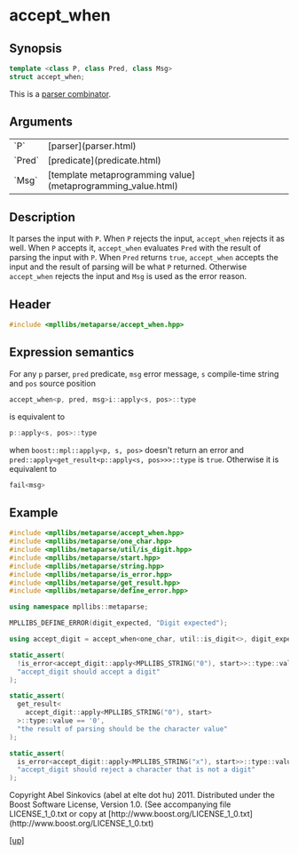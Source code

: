 # accept_when

## Synopsis

```cpp
template <class P, class Pred, class Msg>
struct accept_when;
```

This is a [parser combinator](parser_combinator.html).

## Arguments

<table cellpadding='0' cellspacing='0'>
  <tr>
    <td>`P`</td>
    <td>[parser](parser.html)</td>
  </tr>
  <tr>
    <td>`Pred`</td>
    <td>[predicate](predicate.html)</td>
  </tr>
  <tr>
    <td>`Msg`</td>
    <td>[template metaprogramming value](metaprogramming_value.html)</td>
  </tr>
</table>

## Description

It parses the input with `P`. When `P` rejects the input, `accept_when` rejects
it as well. When `P` accepts it, `accept_when` evaluates `Pred` with the result
of parsing the input with `P`. When `Pred` returns `true`, `accept_when` accepts
the input and the result of parsing will be what `P` returned. Otherwise
`accept_when` rejects the input and `Msg` is used as the error reason.

## Header

```cpp
#include <mpllibs/metaparse/accept_when.hpp>
```

## Expression semantics

For any `p` parser, `pred` predicate, `msg` error message, `s` compile-time
string and `pos` source position

```cpp
accept_when<p, pred, msg>i::apply<s, pos>::type
```

is equivalent to

```cpp
p::apply<s, pos>::type
```

when `boost::mpl::apply<p, s, pos>` doesn't return an error and
`pred::apply<get_result<p::apply<s, pos>>>::type` is `true`. Otherwise it is
equivalent to

```cpp
fail<msg>
```

## Example

```cpp
#include <mpllibs/metaparse/accept_when.hpp>
#include <mpllibs/metaparse/one_char.hpp>
#include <mpllibs/metaparse/util/is_digit.hpp>
#include <mpllibs/metaparse/start.hpp>
#include <mpllibs/metaparse/string.hpp>
#include <mpllibs/metaparse/is_error.hpp>
#include <mpllibs/metaparse/get_result.hpp>
#include <mpllibs/metaparse/define_error.hpp>

using namespace mpllibs::metaparse;

MPLLIBS_DEFINE_ERROR(digit_expected, "Digit expected");

using accept_digit = accept_when<one_char, util::is_digit<>, digit_expected>;

static_assert(
  !is_error<accept_digit::apply<MPLLIBS_STRING("0"), start>>::type::value,
  "accept_digit should accept a digit"
);

static_assert(
  get_result<
    accept_digit::apply<MPLLIBS_STRING("0"), start>
  >::type::value == '0',
  "the result of parsing should be the character value"
);

static_assert(
  is_error<accept_digit::apply<MPLLIBS_STRING("x"), start>>::type::value,
  "accept_digit should reject a character that is not a digit"
);
```

<p class="copyright">
Copyright Abel Sinkovics (abel at elte dot hu) 2011.
Distributed under the Boost Software License, Version 1.0.
(See accompanying file LICENSE_1_0.txt or copy at
[http://www.boost.org/LICENSE_1_0.txt](http://www.boost.org/LICENSE_1_0.txt)
</p>

[[up]](reference.html)

